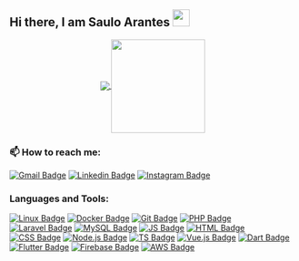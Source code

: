 ## Hi there, I am Saulo Arantes <img src="https://raw.githubusercontent.com/iampavangandhi/iampavangandhi/master/gifs/Hi.gif" width="30px">

<p align="center">
  <a href="https://github.com/saulo-arantes/github-readme-stats">
    <img
      align="center"
      src="https://github-readme-stats.vercel.app/api/top-langs/?username=saulo-arantes&layout=compact&theme=radical"
    />
  </a>
  <a href="https://github.com/saulo-arantes/github-readme-stats">
    <img
      align="center"
      height="165"
      src="https://github-readme-stats.vercel.app/api?username=wnqueiroz&count_private=true&show_icons=true&custom_title=Github%20Status&hide=issues&theme=radical"
    />
  </a>
</p>

<p>
</p>

### 📫 How to reach me: 

[![Gmail Badge](https://img.shields.io/badge/Gmail-D14836?style=for-the-badge&logo=gmail&logoColor=white)](mail:saulovinicius987@gmail.com) [![Linkedin Badge](https://img.shields.io/badge/-LinkedIn-0e76a8?style=for-the-badge&logo=Linkedin&logoColor=white)](https://www.linkedin.com/in/saulo-arantes/) [![Instagram Badge](https://img.shields.io/badge/-Instagram-fb3958?style=for-the-badge&logo=Instagram&logoColor=white)](https://www.instagram.com/saulo_arantes/)
    
### Languages and Tools:

[![Linux Badge](https://img.shields.io/badge/Linux-FCC624?style=for-the-badge&logo=linux&logoColor=black)]() [![Docker Badge](https://img.shields.io/badge/Docker-2CA5E0?style=for-the-badge&logo=docker&logoColor=white)]() [![Git Badge](https://img.shields.io/badge/Git-F05032?style=for-the-badge&logo=git&logoColor=white)]() [![PHP Badge](https://img.shields.io/badge/PHP-777BB4?style=for-the-badge&logo=php&logoColor=white)]() [![Laravel Badge](https://img.shields.io/badge/Laravel-FF2D20?style=for-the-badge&logo=laravel&logoColor=white)]() [![MySQL Badge](https://img.shields.io/badge/MySQL-00000F?style=for-the-badge&logo=mysql&logoColor=white)]() [![JS Badge](https://img.shields.io/badge/JavaScript-323330?style=for-the-badge&logo=javascript&logoColor=F7DF1E)]() [![HTML Badge](https://img.shields.io/badge/HTML5-E34F26?style=for-the-badge&logo=html5&logoColor=white)]() [![CSS Badge](https://img.shields.io/badge/CSS3-1572B6?style=for-the-badge&logo=css3&logoColor=white)]() [![Node.js Badge](	https://img.shields.io/badge/Node.js-339933?style=for-the-badge&logo=nodedotjs&logoColor=white)]() [![TS Badge](https://img.shields.io/badge/TypeScript-007ACC?style=for-the-badge&logo=typescript&logoColor=white)]() [![Vue.js Badge](https://img.shields.io/badge/Vue.js-35495E?style=for-the-badge&logo=vuedotjs&logoColor=4FC08D)]() [![Dart Badge](https://img.shields.io/badge/Dart-0175C2?style=for-the-badge&logo=dart&logoColor=white)]() [![Flutter Badge](https://img.shields.io/badge/Flutter-02569B?style=for-the-badge&logo=flutter&logoColor=white)]() [![Firebase Badge](https://img.shields.io/badge/firebase-ffca28?style=for-the-badge&logo=firebase&logoColor=black)]() [![AWS Badge](https://img.shields.io/badge/Amazon_AWS-232F3E?style=for-the-badge&logo=amazon-aws&logoColor=white)]()
